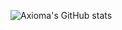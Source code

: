 ![Axioma's GitHub stats](https://github-readme-stats.vercel.app/api?username=Kh4oss&show_icons=true&theme=radical)

